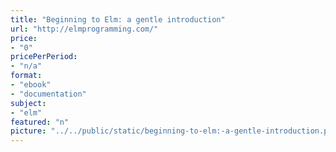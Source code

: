 ```yaml
---
title: "Beginning to Elm: a gentle introduction"
url: "http://elmprogramming.com/"
price: 
- "0"
pricePerPeriod: 
- "n/a"
format: 
- "ebook"
- "documentation"
subject: 
- "elm"
featured: "n"
picture: "../../public/static/beginning-to-elm:-a-gentle-introduction.png"
---
```

